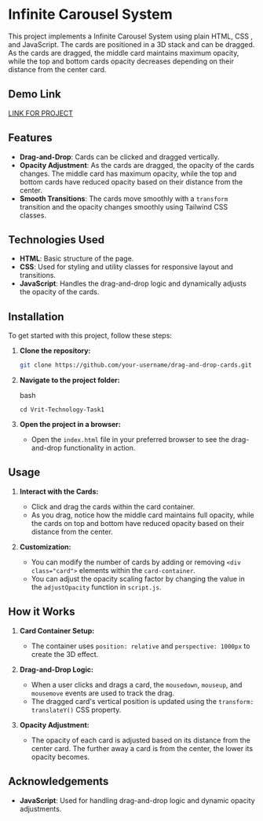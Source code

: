 # Infinite Carousel System

This project implements a Infinite Carousel System using plain HTML, CSS , and JavaScript. The cards are positioned in a 3D stack and can be dragged. As the cards are dragged, the middle card maintains maximum opacity, while the top and bottom cards opacity decreases depending on their distance from the center card.

## Demo Link
[LINK FOR PROJECT]([https://github.com](https://drive.google.com/file/d/1vylUYgR0c8ewtgxgcnEbP5_FQBvtAMHT/view?usp=drive_link))


## Features

- **Drag-and-Drop**: Cards can be clicked and dragged vertically.
- **Opacity Adjustment**: As the cards are dragged, the opacity of the cards changes. The middle card has maximum opacity, while the top and bottom cards have reduced opacity based on their distance from the center.
- **Smooth Transitions**: The cards move smoothly with a `transform` transition and the opacity changes smoothly using Tailwind CSS classes.

## Technologies Used

- **HTML**: Basic structure of the page.
- **CSS**: Used for styling and utility classes for responsive layout and transitions.
- **JavaScript**: Handles the drag-and-drop logic and dynamically adjusts the opacity of the cards.

## Installation

To get started with this project, follow these steps:

1. **Clone the repository:**

   ```bash
   git clone https://github.com/your-username/drag-and-drop-cards.git `

1.  **Navigate to the project folder:**

    bash

    `cd Vrit-Technology-Task1`


3.  **Open the project in a browser:**

    -   Open the `index.html` file in your preferred browser to see the drag-and-drop functionality in action.

Usage
-----

1.  **Interact with the Cards:**

    -   Click and drag the cards within the card container.
    -   As you drag, notice how the middle card maintains full opacity, while the cards on top and bottom have reduced opacity based on their distance from the center.
2.  **Customization:**

    -   You can modify the number of cards by adding or removing `<div class="card">` elements within the `card-container`.
    -   You can adjust the opacity scaling factor by changing the value in the `adjustOpacity` function in `script.js`.

How it Works
------------

1.  **Card Container Setup:**

    -   The container uses `position: relative` and `perspective: 1000px` to create the 3D effect.
      
2.  **Drag-and-Drop Logic:**

    -   When a user clicks and drags a card, the `mousedown`, `mouseup`, and `mousemove` events are used to track the drag.
    -   The dragged card's vertical position is updated using the `transform: translateY()` CSS property.
3.  **Opacity Adjustment:**

    -   The opacity of each card is adjusted based on its distance from the center card. The further away a card is from the center, the lower its opacity becomes.



Acknowledgements
----------------


-   **JavaScript**: Used for handling drag-and-drop logic and dynamic opacity adjustments.

